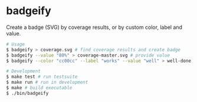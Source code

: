 
# badgeify

Create a badge (SVG) by coverage results, or by custom color, label and value.

```sh
# Usage
$ badgeify > coverage.svg # find coverage results and create badge
$ badgeify --value "80%" > coverage-master.svg # provide value
$ badgeify --color "cc00cc" --label "works" --value "well" > well-done.svg

# Development
$ make test # run testsuite
$ make run # run in development
$ make # build executable
$ ./bin/badgeify
```
